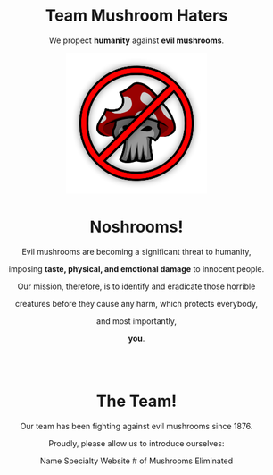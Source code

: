 <div align=center>
  
  <h1>Team Mushroom Haters</h1>
  <p>We propect <b>humanity</b> against <b>evil mushrooms</b>.</p>
  <img src="branding/Logo.png" alt="Logo" width=50%/>
  
  <h1><b>No</b>shrooms!</h1>
  <p>Evil mushrooms are becoming a significant threat to humanity,</p>
  <p>imposing <b>taste, physical, and emotional damage</b> to innocent people.</p>
  <p>Our mission, therefore, is to identify and eradicate those horrible</p>
  <p>creatures before they cause any harm, which protects everybody,</p>
  <p>and most importantly,</p>
  <p><b>you</b>.</p>
  
  <br></br>
  
  <h1>The <b>Team</b>!</h1>
  <p>Our team has been fighting against evil mushrooms since 1876.</p>
  <p>Proudly, please allow us to introduce ourselves:</p>
  
  <tr>
    <th>Name</th>
    <th>Specialty</th> 
    <th>Website</th>
    <th># of Mushrooms Eliminated</th>
  </tr>
  
</div>
